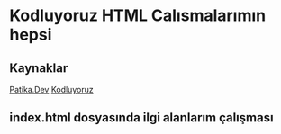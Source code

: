 # Kodluyoruz HTML Calısmalarımın hepsi
## Kaynaklar
[Patika.Dev](https://www.patika.dev/tr)
[Kodluyoruz](https://kodluyoruz.org/tr/kodluyoruz/)
## index.html dosyasında ilgi alanlarım çalışması

